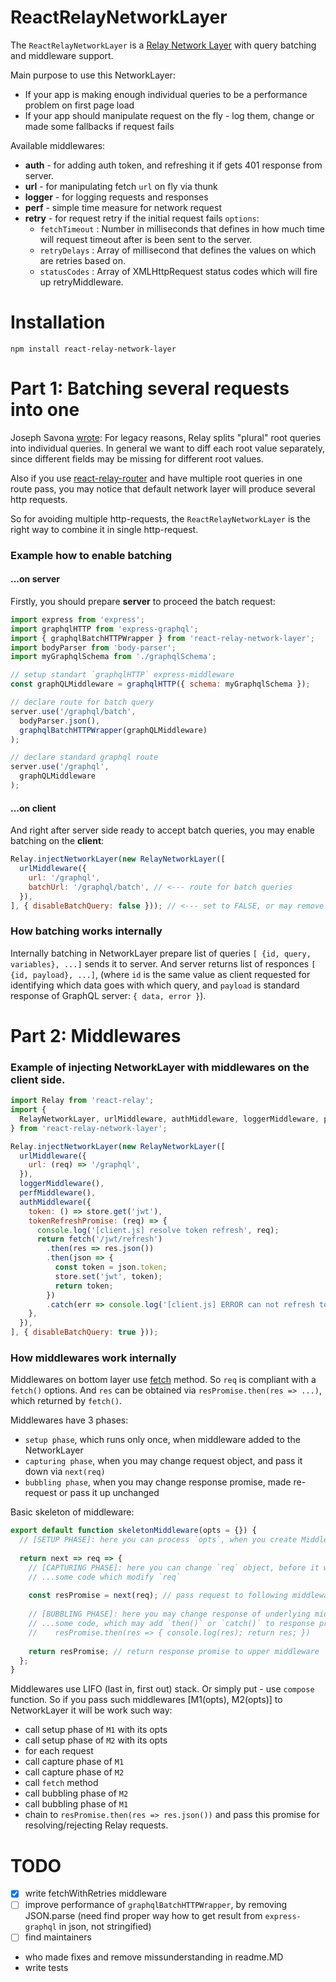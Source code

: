 ReactRelayNetworkLayer
==========================

The `ReactRelayNetworkLayer` is a [Relay Network Layer](https://facebook.github.io/relay/docs/guides-network-layer.html) 
with query batching and middleware support.

Main purpose to use this NetworkLayer:
- If your app is making enough individual queries to be a performance problem on first page load
- If your app should manipulate request on the fly - log them, change or made some fallbacks if request fails

Available middlewares:
- **auth** - for adding auth token, and refreshing it if gets 401 response from server.
- **url** - for manipulating fetch `url` on fly via thunk
- **logger** - for logging requests and responses
- **perf** - simple time measure for network request
- **retry** - for request retry if the initial request fails
  `options`:
  * `fetchTimeout` : Number in milliseconds that defines in how much time will request timeout after is been sent to the server.
  * `retryDelays` : Array of millisecond that defines the values on which are retries based on.
  * `statusCodes` : Array of XMLHttpRequest status codes which will fire up retryMiddleware.


Installation
============

`npm install react-relay-network-layer`


Part 1: Batching several requests into one
==========================================

Joseph Savona [wrote](https://github.com/facebook/relay/issues/1058#issuecomment-213592051): For legacy reasons, Relay splits "plural" root queries into individual queries. In general we want to diff each root value separately, since different fields may be missing for different root values.

Also if you use [react-relay-router](https://github.com/relay-tools/react-router-relay) and have multiple root queries in one route pass, you may notice that default network layer will produce several http requests. 

So for avoiding multiple http-requests, the `ReactRelayNetworkLayer` is the right way to combine it in single http-request.

### Example how to enable batching 
#### ...on server
Firstly, you should prepare **server** to proceed the batch request:

```js
import express from 'express';
import graphqlHTTP from 'express-graphql';
import { graphqlBatchHTTPWrapper } from 'react-relay-network-layer';
import bodyParser from 'body-parser';
import myGraphqlSchema from './graphqlSchema';

// setup standart `graphqlHTTP` express-middleware
const graphQLMiddleware = graphqlHTTP({ schema: myGraphqlSchema });

// declare route for batch query
server.use('/graphql/batch',
  bodyParser.json(),
  graphqlBatchHTTPWrapper(graphQLMiddleware)
);

// declare standard graphql route
server.use('/graphql',
  graphQLMiddleware
);
```

#### ...on client
And right after server side ready to accept batch queries, you may enable batching on the **client**:

```js
Relay.injectNetworkLayer(new RelayNetworkLayer([
  urlMiddleware({
    url: '/graphql',
    batchUrl: '/graphql/batch', // <--- route for batch queries 
  }),
], { disableBatchQuery: false })); // <--- set to FALSE, or may remove `disableBatchQuery` option at all
```

### How batching works internally
Internally batching in NetworkLayer prepare list of queries `[ {id, query, variables}, ...]` sends it to server. And server returns list of responces `[ {id, payload}, ...]`, (where `id` is the same value as client requested for identifying which data goes with which query, and `payload` is standard response of GraphQL server: `{ data, error }`).


Part 2: Middlewares
====================
### Example of injecting NetworkLayer with middlewares on the **client side**.
```js
import Relay from 'react-relay';
import {
  RelayNetworkLayer, urlMiddleware, authMiddleware, loggerMiddleware, perfMiddleware,
} from 'react-relay-network-layer';

Relay.injectNetworkLayer(new RelayNetworkLayer([
  urlMiddleware({
    url: (req) => '/graphql',
  }),
  loggerMiddleware(),
  perfMiddleware(),
  authMiddleware({
    token: () => store.get('jwt'),
    tokenRefreshPromise: (req) => {
      console.log('[client.js] resolve token refresh', req);
      return fetch('/jwt/refresh')
        .then(res => res.json())
        .then(json => {
          const token = json.token;
          store.set('jwt', token);
          return token;
        })
        .catch(err => console.log('[client.js] ERROR can not refresh token', err));
    },
  }),
], { disableBatchQuery: true }));
```

### How middlewares work internally

Middlewares on bottom layer use [fetch](https://github.com/github/fetch) method. So `req` is compliant with a `fetch()` options. And `res` can be obtained via `resPromise.then(res => ...)`, which returned by `fetch()`.

Middlewares have 3 phases: 
- `setup phase`, which runs only once, when middleware added to the NetworkLayer 
- `capturing phase`, when you may change request object, and pass it down via `next(req)` 
- `bubbling phase`, when you may change response promise, made re-request or pass it up unchanged

Basic skeleton of middleware:
```js
export default function skeletonMiddleware(opts = {}) {
  // [SETUP PHASE]: here you can process `opts`, when you create Middleware
  
  return next => req => {
    // [CAPTURING PHASE]: here you can change `req` object, before it will pass to following middlewares.
    // ...some code which modify `req`
    
    const resPromise = next(req); // pass request to following middleware and get response promise from it
    
    // [BUBBLING PHASE]: here you may change response of underlying middlewares, via promise syntax 
    // ...some code, which may add `then()` or `catch()` to response promise
    //    resPromise.then(res => { console.log(res); return res; })
    
    return resPromise; // return response promise to upper middleware 
  };
}
```

Middlewares use LIFO (last in, first out) stack. Or simply put - use `compose` function. So if you pass such middlewares [M1(opts), M2(opts)] to NetworkLayer it will be work such way:
- call setup phase of `M1` with its opts
- call setup phase of `M2` with its opts
- for each request
 - call capture phase of `M1`
 - call capture phase of `M2`
 - call `fetch` method
 - call bubbling phase of `M2`
 - call bubbling phase of `M1`
 - chain to `resPromise.then(res => res.json())` and pass this promise for resolving/rejecting Relay requests.


TODO
====
- [x] write fetchWithRetries middleware
- [ ] improve performance of `graphqlBatchHTTPWrapper`, by removing JSON.parse (need find proper way how to get result from `express-graphql` in json, not stringified)
- [ ] find maintainers
 - who made fixes and remove missunderstanding in readme.MD 
 - write tests
